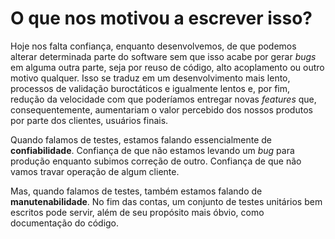 # O que nos motivou a escrever isso?

Hoje nos falta confiança, enquanto desenvolvemos, de que podemos alterar determinada parte do software sem que isso acabe por gerar _bugs_ em alguma outra parte, seja por reuso de código, alto acoplamento ou outro motivo qualquer.
Isso se traduz em um desenvolvimento mais lento, processos de validação buroctáticos e igualmente lentos e, por fim, redução da velocidade com que poderíamos entregar novas _features_ que, consequentemente, aumentariam o valor percebido dos nossos produtos por parte dos clientes, usuários finais.

Quando falamos de testes, estamos falando essencialmente de **confiabilidade**. Confiança de que não estamos levando um _bug_ para produção enquanto subimos correção de outro. Confiança de que não vamos travar operação de algum cliente.

Mas, quando falamos de testes, também estamos falando de **manutenabilidade**. No fim das contas, um conjunto de testes unitários bem escritos pode servir, além de seu propósito mais óbvio, como documentação do código.